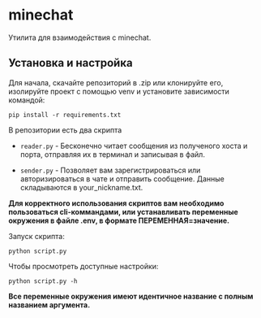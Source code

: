 # minechat
 
Утилита для взаимодействия с minechat.
 
## Установка и настройка
Для начала, скачайте репозиторий в .zip или клонируйте его, изолируйте проект с помощью venv и установите зависимости командой:

```
pip install -r requirements.txt
```


В репозитории есть два скрипта

* ```reader.py``` - Бесконечно читает сообщения из полученого хоста и порта, отправляя их в терминал и записывая в файл.

* ```sender.py``` - Позволяет вам зарегистрироваться или авторизироваться в чате и отправить сообщение. Данные складываются в your_nickname.txt.

**Для корректного использования скриптов вам необходимо пользоваться cli-коммандами, или устанавливать переменные окружения в файле .env, в формате ПЕРЕМЕННАЯ=значение.**

Запуск скрипта:

```
python script.py
```

Чтобы просмотреть доступные настройки:

```
python script.py -h
```

**Все переменные окружения имеют идентичное название с полным названием аргумента.**
